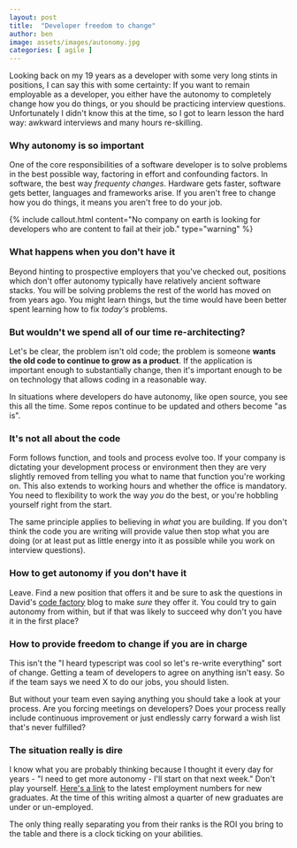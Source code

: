 ```yaml
---
layout: post
title:  "Developer freedom to change"
author: ben
image: assets/images/autonomy.jpg
categories: [ agile ]
---
```

Looking back on my 19 years as a developer with some very long stints in positions, I can say this with some certainty:
If you want to remain employable as a developer, you either have the autonomy to completely change how you do things, 
or you should be practicing interview questions. Unfortunately I didn't know this at the time, so I got to learn 
lesson the hard way: awkward interviews and many hours re-skilling.

### Why autonomy is so important
One of the core responsibilities of a software developer is to solve problems in the best possible way, factoring in
effort and confounding factors. In software, the best way *frequenty changes*. Hardware gets faster, software gets 
better, languages and frameworks arise. If you aren't free to change how you do things, it means you aren't free to do 
your job.

{% include callout.html
content="No company on earth is looking for developers who are content to fail at their job."
type="warning" %}

### What happens when you don't have it
Beyond hinting to prospective employers that you've checked out, positions which don't offer autonomy typically have 
relatively ancient software stacks. You will be solving problems the rest of the world has moved on from years ago. You 
might learn things, but the time would have been better spent learning how to fix *today's* problems.

### But wouldn't we spend all of our time re-architecting?
Let's be clear, the problem isn't old code; the problem is someone **wants the old code to continue to grow as a 
product**. If the application is important enough to substantially change, then it's important enough to be on 
technology that allows coding in a reasonable way.

In situations where developers do have autonomy, like open source, you see this all the time. Some repos continue 
to be updated and others become "as is".

### It's not all about the code
Form follows function, and tools and process evolve too. If your company is dictating your development process or environment
then they are very slightly removed from telling you what to name that function you're working 
on. This also extends to working hours and whether the office is mandatory. You need to flexibility to work 
the way *you* do the best, or you're hobbling yourself right from the start.

The same principle applies to believing in _what_ you are building. If you don't think the code you are writing will
provide value then stop what you are doing (or at least put as little energy into it as possible while you work on 
interview questions).

### How to get autonomy if you don't have it
Leave. Find a new position that offers it and be sure to ask the questions in David's 
[code factory]({{site.baseurl}}/agile/2021/08/16/code-factory.html) blog to make *sure* they offer it. You could try to 
gain autonomy from within, but if that was likely to succeed why don't you have it in the first place?

### How to provide freedom to change if you are in charge
This isn't the "I heard typescript was cool so let's re-write everything" sort of change. Getting a team of developers 
to agree on anything isn't easy. So if the team says we need X to do our jobs, you should listen.

But without your team even saying anything you should take a look at your process. Are you forcing meetings on
developers? Does your process really include continuous improvement or just endlessly carry forward a wish list that's
never fulfilled?

### The situation really is dire
I know what you are probably thinking because I thought it every day for years - "I need to get more autonomy - I'll start
on that next week." Don't play yourself. 
[Here's a link](https://www.newyorkfed.org/research/college-labor-market/college-labor-market_compare-majors.html) to the latest
employment numbers for new graduates. At the time of this writing almost a quarter of new graduates are under or 
un-employed. 

The only thing really separating you from their ranks is the ROI you bring to the table and there is a clock ticking
on your abilities.


